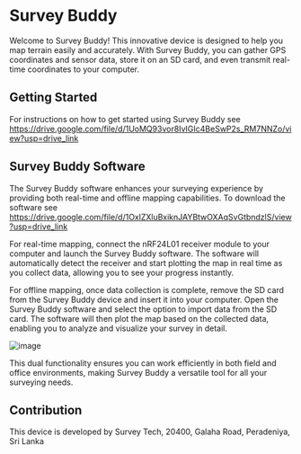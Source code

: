 # Survey Buddy
Welcome to Survey Buddy! This innovative device is designed to help you map terrain easily and accurately. With Survey Buddy, you can gather GPS coordinates and sensor data, store it on an SD card, and even transmit real-time coordinates to your computer.

## Getting Started
For instructions on how to get started using Survey Buddy see https://drive.google.com/file/d/1UoMQ93vor8IvIGIc4BeSwP2s_RM7NNZo/view?usp=drive_link 

## Survey Buddy Software
The Survey Buddy software enhances your surveying experience by providing both real-time and offline mapping capabilities. To download the software see https://drive.google.com/file/d/1OxlZXluBxiknJAYBtwOXAqSvGtbndzlS/view?usp=drive_link

For real-time mapping, connect the nRF24L01 receiver module to your computer and launch the Survey Buddy software. The software will automatically detect the receiver and start plotting the map in real time as you collect data, allowing you to see your progress instantly.

For offline mapping, once data collection is complete, remove the SD card from the Survey Buddy device and insert it into your computer. Open the Survey Buddy software and select the option to import data from the SD card. The software will then plot the map based on the collected data, enabling you to analyze and visualize your survey in detail.

![image](https://github.com/sandunikalakmali/SurveyBuddy/assets/99821945/f25f037c-83b1-4443-b606-98949a56971a)

This dual functionality ensures you can work efficiently in both field and office environments, making Survey Buddy a versatile tool for all your surveying needs.

## Contribution
This device is developed by Survey Tech, 20400, Galaha Road, Peradeniya, Sri Lanka

